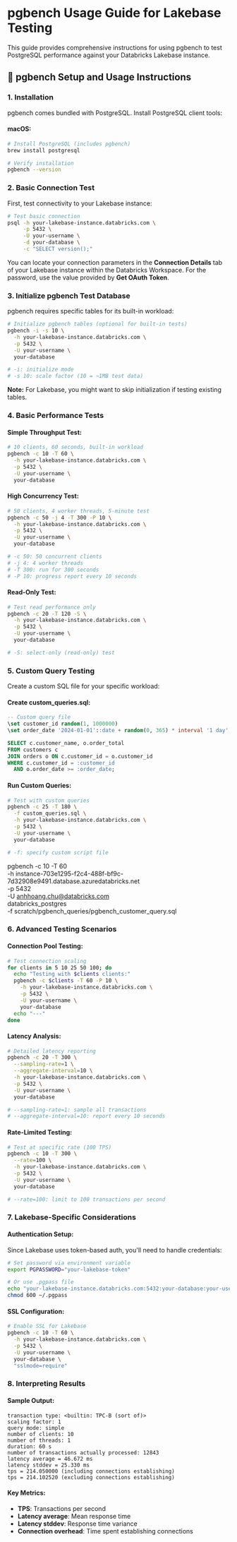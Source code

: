 # pgbench Usage Guide for Lakebase Testing

This guide provides comprehensive instructions for using pgbench to test PostgreSQL performance against your Databricks Lakebase instance.

## 🔧 pgbench Setup and Usage Instructions

### 1. Installation

pgbench comes bundled with PostgreSQL. Install PostgreSQL client tools:

#### macOS:
```bash
# Install PostgreSQL (includes pgbench)
brew install postgresql

# Verify installation
pgbench --version
```

### 2. Basic Connection Test

First, test connectivity to your Lakebase instance:

```bash
# Test basic connection
psql -h your-lakebase-instance.databricks.com \
     -p 5432 \
     -U your-username \
     -d your-database \
     -c "SELECT version();"
```

You can locate your connection parameters in the **Connection Details** tab of your Lakebase instance within the Databricks Workspace. For the password, use the value provided by **Get OAuth Token**.

### 3. Initialize pgbench Test Database

pgbench requires specific tables for its built-in workload:

```bash
# Initialize pgbench tables (optional for built-in tests)
pgbench -i -s 10 \
  -h your-lakebase-instance.databricks.com \
  -p 5432 \
  -U your-username \
  your-database

# -i: initialize mode
# -s 10: scale factor (10 = ~1MB test data)
```

**Note:** For Lakebase, you might want to skip initialization if testing existing tables.

### 4. Basic Performance Tests

#### Simple Throughput Test:
```bash
# 10 clients, 60 seconds, built-in workload
pgbench -c 10 -T 60 \
  -h your-lakebase-instance.databricks.com \
  -p 5432 \
  -U your-username \
  your-database
```

#### High Concurrency Test:
```bash
# 50 clients, 4 worker threads, 5-minute test
pgbench -c 50 -j 4 -T 300 -P 10 \
  -h your-lakebase-instance.databricks.com \
  -p 5432 \
  -U your-username \
  your-database

# -c 50: 50 concurrent clients
# -j 4: 4 worker threads
# -T 300: run for 300 seconds
# -P 10: progress report every 10 seconds
```

#### Read-Only Test:
```bash
# Test read performance only
pgbench -c 20 -T 120 -S \
  -h your-lakebase-instance.databricks.com \
  -p 5432 \
  -U your-username \
  your-database

# -S: select-only (read-only) test
```

### 5. Custom Query Testing

Create a custom SQL file for your specific workload:

#### Create custom_queries.sql:
```sql
-- Custom query file
\set customer_id random(1, 1000000)
\set order_date '2024-01-01'::date + random(0, 365) * interval '1 day'

SELECT c.customer_name, o.order_total
FROM customers c
JOIN orders o ON c.customer_id = o.customer_id
WHERE c.customer_id = :customer_id
  AND o.order_date >= :order_date;
```

#### Run Custom Queries:
```bash
# Test with custom queries
pgbench -c 25 -T 180 \
  -f custom_queries.sql \
  -h your-lakebase-instance.databricks.com \
  -p 5432 \
  -U your-username \
  your-database

# -f: specify custom script file
```

pgbench -c 10 -T 60 \
  -h instance-703e1295-f2c4-488f-bf9c-7d32908e9491.database.azuredatabricks.net\
  -p 5432 \
  -U anhhoang.chu@databricks.com \
  databricks_postgres \
  -f scratch/pgbench_queries/pgbench_customer_query.sql

### 6. Advanced Testing Scenarios

#### Connection Pool Testing:
```bash
# Test connection scaling
for clients in 5 10 25 50 100; do
  echo "Testing with $clients clients:"
  pgbench -c $clients -T 60 -P 10 \
    -h your-lakebase-instance.databricks.com \
    -p 5432 \
    -U your-username \
    your-database
  echo "---"
done
```

#### Latency Analysis:
```bash
# Detailed latency reporting
pgbench -c 20 -T 300 \
  --sampling-rate=1 \
  --aggregate-interval=10 \
  -h your-lakebase-instance.databricks.com \
  -p 5432 \
  -U your-username \
  your-database

# --sampling-rate=1: sample all transactions
# --aggregate-interval=10: report every 10 seconds
```

#### Rate-Limited Testing:
```bash
# Test at specific rate (100 TPS)
pgbench -c 10 -T 300 \
  --rate=100 \
  -h your-lakebase-instance.databricks.com \
  -p 5432 \
  -U your-username \
  your-database

# --rate=100: limit to 100 transactions per second
```

### 7. Lakebase-Specific Considerations

#### Authentication Setup:
Since Lakebase uses token-based auth, you'll need to handle credentials:

```bash
# Set password via environment variable
export PGPASSWORD="your-lakebase-token"

# Or use .pgpass file
echo "your-lakebase-instance.databricks.com:5432:your-database:your-username:your-token" >> ~/.pgpass
chmod 600 ~/.pgpass
```

#### SSL Configuration:
```bash
# Enable SSL for Lakebase
pgbench -c 10 -T 60 \
  -h your-lakebase-instance.databricks.com \
  -p 5432 \
  -U your-username \
  your-database \
  "sslmode=require"
```

### 8. Interpreting Results

#### Sample Output:
```
transaction type: <builtin: TPC-B (sort of)>
scaling factor: 1
query mode: simple
number of clients: 10
number of threads: 1
duration: 60 s
number of transactions actually processed: 12843
latency average = 46.672 ms
latency stddev = 25.330 ms
tps = 214.050000 (including connections establishing)
tps = 214.102520 (excluding connections establishing)
```

#### Key Metrics:
- **TPS**: Transactions per second
- **Latency average**: Mean response time
- **Latency stddev**: Response time variance
- **Connection overhead**: Time spent establishing connections